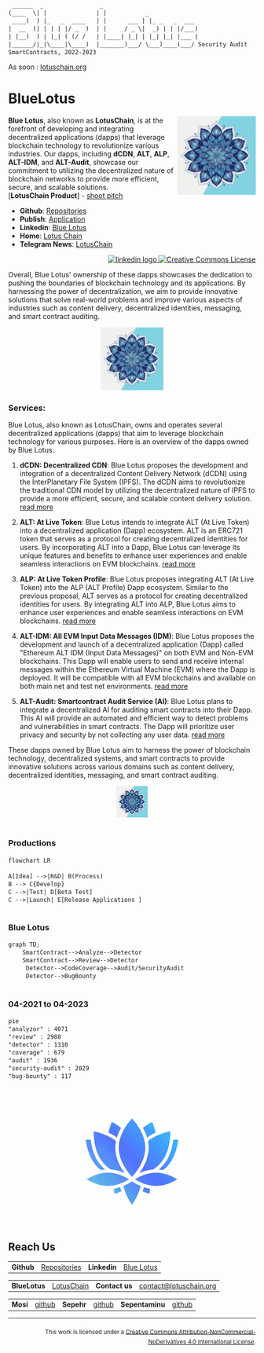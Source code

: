 ```ascii
 ______  _                _                           
(____  \| |              | |           _              
 ____)  ) |_   _  ____   | |      ___ | |_ _   _  ___ 
|  __  (| | | | |/ _  )  | |     / _ \|  _) | | |/___)
| |__)  ) | |_| ( (/ /   | |____| |_| | |_| |_| |___ |
|______/|_|\____|\____)  |_______)___/ \___)____(___/ Security Audit SmartContracts, 2022-2023
```
As soon : [lotuschain.org](https://lotuschain.org)

# BlueLotus

<img src="https://github.com/blue-lotus-org/.github/blob/main/profile/BlueLotus.jpg" align="right"
     alt="BlueLotus" width="160" height="160">

**Blue Lotus**, also known as **LotusChain**, is at the forefront of developing and integrating decentralized applications (dapps) that leverage blockchain technology to revolutionize various industries. Our dapps, including **dCDN**, **ALT**, **ALP**, **ALT-IDM**, and **ALT-Audit**, showcase our commitment to utilizing the decentralized nature of blockchain networks to provide more efficient, secure, and scalable solutions.\
[**LotusChain Product**] - [shoot pitch](https://github.com/blue-lotus-org/lotus-products)

- **Github**: [Repositories](https://github.com/blue-lotus-org)
- **Publish**: [Application](https://github.com/blue-lotus-lab)
- **Linkedin**: [Blue Lotus](https://www.linkedin.com/company/bluelotus-corp)
- **Home**: [Lotus Chain](https://lotuschain.org)
- **Telegram News**: [LotusChain](https://t.me/lotuschain_org)
<div align="right">
  <a href="https://www.linkedin.com/company/bluelotus-corp" target="_blank">
    <img src="https://raw.githubusercontent.com/maurodesouza/profile-readme-generator/master/src/assets/icons/social/linkedin/default.svg" width="52" height="40" alt="linkedin logo"  />
  </a>
     <a rel="license" href="http://creativecommons.org/licenses/by-nc-nd/4.0/">
          <img alt="Creative Commons License" style="border-width:0" src="https://i.creativecommons.org/l/by-nc-nd/4.0/88x31.png" width="120" height="40" />
     </a>
</div>

Overall, Blue Lotus' ownership of these dapps showcases the dedication to pushing the boundaries of blockchain technology and its applications. By harnessing the power of decentralization, we aim to provide innovative solutions that solve real-world problems and improve various aspects of industries such as content delivery, decentralized identities, messaging, and smart contract auditing.

<p align="center">
  <a href="https://github.com/blue-lotus-org">
    <img src="https://github.com/blue-lotus-org/.github/blob/main/profile/BlueLotus.jpg"
         alt="BlueLotus" width="128" height="128">
  </a>
</p>

### Services:
Blue Lotus, also known as LotusChain, owns and operates several decentralized applications (dapps) that aim to leverage blockchain technology for various purposes. Here is an overview of the dapps owned by Blue Lotus:

1. **dCDN: Decentralized CDN**: Blue Lotus proposes the development and integration of a decentralized Content Delivery Network (dCDN) using the InterPlanetary File System (IPFS). The dCDN aims to revolutionize the traditional CDN model by utilizing the decentralized nature of IPFS to provide a more efficient, secure, and scalable content delivery solution. [read more](https://github.com/blue-lotus-org/lotus-products/tree/main/dCDN)

2. **ALT: At Live Token**: Blue Lotus intends to integrate ALT (At Live Token) into a decentralized application (Dapp) ecosystem. ALT is an ERC721 token that serves as a protocol for creating decentralized identities for users. By incorporating ALT into a Dapp, Blue Lotus can leverage its unique features and benefits to enhance user experiences and enable seamless interactions on EVM blockchains. [read more](https://github.com/blue-lotus-org/lotus-products/tree/main/ALT)

3. **ALP: At Live Token Profile**: Blue Lotus proposes integrating ALT (At Live Token) into the ALP (ALT Profile) Dapp ecosystem. Similar to the previous proposal, ALT serves as a protocol for creating decentralized identities for users. By integrating ALT into ALP, Blue Lotus aims to enhance user experiences and enable seamless interactions on EVM blockchains. [read more](https://github.com/blue-lotus-org/lotus-products/tree/main/ALP)

4. **ALT-IDM: All EVM Input Data Messages (IDM)**: Blue Lotus proposes the development and launch of a decentralized application (Dapp) called "Ethereum ALT IDM (Input Data Messages)" on both EVM and Non-EVM blockchains. This Dapp will enable users to send and receive internal messages within the Ethereum Virtual Machine (EVM) where the Dapp is deployed. It will be compatible with all EVM blockchains and available on both main net and test net environments. [read more](https://github.com/blue-lotus-org/lotus-products/tree/main/IDM)

5. **ALT-Audit: Smartcontract Audit Service (AI)**: Blue Lotus plans to integrate a decentralized AI for auditing smart contracts into their Dapp. This AI will provide an automated and efficient way to detect problems and vulnerabilities in smart contracts. The Dapp will prioritize user privacy and security by not collecting any user data. [read more](https://github.com/blue-lotus-org/lotus-products/tree/main/Audit)

These dapps owned by Blue Lotus aim to harness the power of blockchain technology, decentralized systems, and smart contracts to provide innovative solutions across various domains such as content delivery, decentralized identities, messaging, and smart contract auditing.

<p align="center">
  <a href="https://github.com/blue-lotus-org">
    <img src="https://github.com/blue-lotus-org/.github/blob/main/profile/BlueLotus.jpg"
         alt="BlueLotus" width="64" height="64">
  </a>
</p>

[GitHub]: https://github.com/blue-lotus-org
[Linkedin]: https://github.com/blue-lotus-org

#

### Productions 
```mermaid
flowchart LR

A[Idea] -->|R&D| B(Process)
B --> C{Develop}
C -->|Test| D[Beta Test]
C -->|Launch| E[Release Applications ]
```

#

### Blue Lotus
```mermaid
graph TD;
    SmartContract-->Analyze-->Detector
    SmartContract-->Review-->Detector
     Detector-->CodeCoverage-->Audit/SecurityAudit
     Detector-->BugBounty
```

#

### 04-2021 to 04-2023
```mermaid
pie
"analyzor" : 4071
"review" : 2988
"detector" : 1310
"coverage" : 679
"audit" : 1936
"security-audit" : 2029
"bug-bounty" : 117
```

#

<div align="center">
 <img src="https://github.com/blue-lotus-org/.github/blob/main/profile/BlueLotusLogo.gif"
         alt="BlueLotus" width="256" height="256">
</div>

## Reach Us

|||||
| --- | --- | --- | --- |
| **Github** | [Repositories](https://github.com/blue-lotus-org) | **Linkedin** | [Blue Lotus](https://www.linkedin.com/company/bluelotus-corp) |

|||||
| --- | --- | --- | --- |
| **BlueLotus** | [LotusChain](https://lotuschain.org) | **Contact us** | <contact@lotuschain.org> |

|||||||
| --- | --- | --- | --- | --- | --- |
| **Mosi** | [github](https://github.com/mosi-sol) | **Sepehr** | [github](https://github.com/sepehr310) | **Sepentaminu** | [github](https://github.com/sepentaminu) |

---

<div align="right">
     <sub>
          This work is licensed under a <a rel="license" href="http://creativecommons.org/licenses/by-nc-nd/4.0/">Creative Commons Attribution-NonCommercial-NoDerivatives 4.0 International License</a>.
     </sub>
</div>
